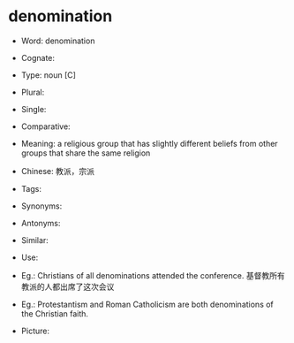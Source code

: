 # denomination

- Word: denomination
- Cognate: 

- Type: noun [C]
- Plural: 
- Single: 
- Comparative: 
- Meaning: a religious group that has slightly different beliefs from other groups that share the same religion
- Chinese: 教派，宗派
- Tags: 
- Synonyms: 
- Antonyms: 
- Similar: 
- Use: 
- Eg.: Christians of all denominations attended the conference. 基督教所有教派的人都出席了这次会议
- Eg.: Protestantism and Roman Catholicism are both denominations of the Christian faith.
- Picture: 

